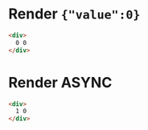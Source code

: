 # Render `{"value":0}`

```html
<div>
  0 0
</div>
```


# Render ASYNC
```html
<div>
  1 0
</div>
```
